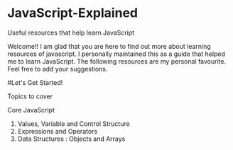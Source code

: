 # JavaScript-Explained
Useful resources that help learn JavaScript

Welcome!! I am glad that you are here to find out more about learning resources of javascript. I personally maintained this as a guide that helped me to learn JavaScript. The following resources are my personal favourite. Feel free to add your suggestions.

#Let's Get Started!

Topics to cover

Core JavaScript
1. Values, Variable and Control Structure
2. Expressions and Operators
3. Data Structures : Objects and Arrays
